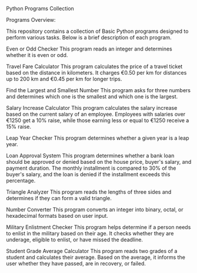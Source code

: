 Python Programs Collection

Programs Overview:

This repository contains a collection of Basic Python programs designed to perform various tasks.
Below is a brief description of each program.

Even or Odd Checker
This program reads an integer and determines whether it is even or odd.


Travel Fare Calculator
This program calculates the price of a travel ticket based on the distance in kilometers.
It charges €0.50 per km for distances up to 200 km and €0.45 per km for longer trips.


Find the Largest and Smallest Number
This program asks for three numbers and determines which one is the smallest and which one is the largest.


Salary Increase Calculator
This program calculates the salary increase based on the current salary of an employee.
Employees with salaries over €1250 get a 10% raise, while those earning less or equal to €1250 receive a 15% raise.


Leap Year Checker
This program determines whether a given year is a leap year.


Loan Approval System
This program determines whether a bank loan should be approved or denied based on the house price,
buyer's salary, and payment duration. The monthly installment is compared to 30% of the buyer's salary,
and the loan is denied if the installment exceeds this percentage.


Triangle Analyzer
This program reads the lengths of three sides and determines if they can form a valid triangle.


Number Converter
This program converts an integer into binary, octal, or hexadecimal formats based on user input.


Military Enlistment Checker
This program helps determine if a person needs to enlist in the military based on their age.
It checks whether they are underage, eligible to enlist, or have missed the deadline.


Student Grade Average Calculator
This program reads two grades of a student and calculates their average. Based on the average,
it informs the user whether they have passed, are in recovery, or failed.
